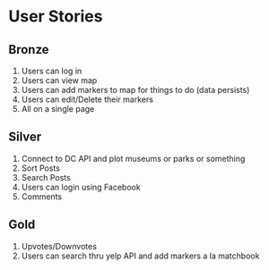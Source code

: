 User Stories
============
Bronze
------
1. Users can log in
2. Users can view map
3. Users can add markers to map for things to do (data persists)
4. Users can edit/Delete their markers
5. All on a single page

Silver
------
1. Connect to DC API and plot museums or parks or something
2. Sort Posts
3. Search Posts
4. Users can login using Facebook
5. Comments

Gold
----
1. Upvotes/Downvotes
2. Users can search thru yelp API and add markers a la matchbook
